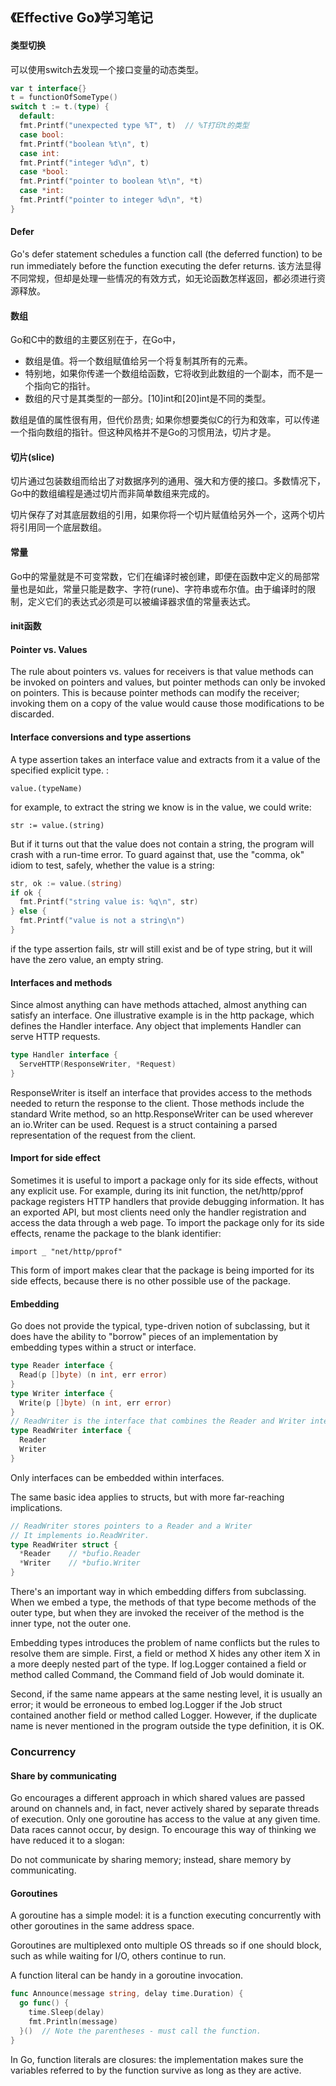## 《Effective Go》学习笔记

#### 类型切换

可以使用switch去发现一个接口变量的动态类型。

``` go
var t interface{}
t = functionOfSomeType()
switch t := t.(type) {
  default:
  fmt.Printf("unexpected type %T", t)  // %T打印t的类型
  case bool:
  fmt.Printf("boolean %t\n", t)
  case int:
  fmt.Printf("integer %d\n", t)
  case *bool:
  fmt.Printf("pointer to boolean %t\n", *t)
  case *int:
  fmt.Printf("pointer to integer %d\n", *t)
}
```

#### Defer

Go's defer statement schedules a function call (the deferred function) to be run immediately before the function executing the defer returns. 该方法显得不同常规，但却是处理一些情况的有效方式，如无论函数怎样返回，都必须进行资源释放。

#### 数组

Go和C中的数组的主要区别在于，在Go中，

- 数组是值。将一个数组赋值给另一个将复制其所有的元素。
- 特别地，如果你传递一个数组给函数，它将收到此数组的一个副本，而不是一个指向它的指针。
- 数组的尺寸是其类型的一部分。[10]int和[20]int是不同的类型。

数组是值的属性很有用，但代价昂贵; 如果你想要类似C的行为和效率，可以传递一个指向数组的指针。但这种风格并不是Go的习惯用法，切片才是。

#### 切片(slice)

切片通过包装数组而给出了对数据序列的通用、强大和方便的接口。多数情况下，Go中的数组编程是通过切片而非简单数组来完成的。

切片保存了对其底层数组的引用，如果你将一个切片赋值给另外一个，这两个切片将引用同一个底层数组。

#### 常量

Go中的常量就是不可变常数，它们在编译时被创建，即便在函数中定义的局部常量也是如此，常量只能是数字、字符(rune)、字符串或布尔值。由于编译时的限制，定义它们的表达式必须是可以被编译器求值的常量表达式。

#### init函数

#### Pointer vs. Values

The rule about pointers vs. values for receivers is that value methods can be invoked on pointers and values, but pointer methods can only be invoked on pointers. This is because pointer methods can modify the receiver; invoking them on a copy of the value would cause those modifications to be discarded.

#### Interface conversions and type assertions

A type assertion takes an interface value and extracts from it a value of the specified explicit type. :

``value.(typeName)``

for example, to extract the string we know is in the value, we could write:

``str := value.(string)``

But if it turns out that the value does not contain a string, the program will crash with a run-time error. To guard against that, use the "comma, ok" idiom to test, safely, whether the value is a string:

``` go
str, ok := value.(string)
if ok {
  fmt.Printf("string value is: %q\n", str)
} else {
  fmt.Printf("value is not a string\n")
}
```

if the type assertion fails, str will still exist and be of type string, but it will have the zero value, an empty string.

#### Interfaces and methods

Since almost anything can have methods attached, almost anything can satisfy an interface. One illustrative example is in the http package, which defines the Handler interface. Any object that implements Handler can serve HTTP requests.

``` go
type Handler interface {
  ServeHTTP(ResponseWriter, *Request)
}
```

ResponseWriter is itself an interface that provides access to the methods needed to return the response to the client. Those methods include the standard Write method, so an http.ResponseWriter can be used wherever an io.Writer can be used. Request is a struct containing a parsed representation of the request from the client.

#### Import for side effect

Sometimes it is useful to import a package only for its side effects, without any explicit use. For example, during its init function, the net/http/pprof package registers HTTP handlers that provide debugging information. It has an exported API, but most clients need only the handler registration and access the data through a web page. To import the package only for its side effects, rename the package to the blank identifier:

``import _ "net/http/pprof"``

This form of import makes clear that the package is being imported for its side effects, because there is no other possible use of the package.

#### Embedding

Go does not provide the typical, type-driven notion of subclassing, but it does have the ability to "borrow" pieces of an implementation by embedding types within a struct or interface.

``` go
type Reader interface {
  Read(p []byte) (n int, err error)
}
type Writer interface {
  Write(p []byte) (n int, err error)
}
// ReadWriter is the interface that combines the Reader and Writer interfaces.
type ReadWriter interface {
  Reader
  Writer
}
```

Only interfaces can be embedded within interfaces.

The same basic idea applies to structs, but with more far-reaching implications. 

``` go
// ReadWriter stores pointers to a Reader and a Writer
// It implements io.ReadWriter.
type ReadWriter struct {
  *Reader    // *bufio.Reader
  *Writer    // *bufio.Writer
}
```

There's an important way in which embedding differs from subclassing. When we embed a type, the methods of that type become methods of the outer type, but when they are invoked the receiver of the method is the inner type, not the outer one.

Embedding types introduces the problem of name conflicts but the rules to resolve them are simple. First, a field or method X hides any other item X in a more deeply nested part of the type. If log.Logger contained a field or method called Command, the Command field of Job would dominate it. 

Second, if the same name appears at the same nesting level, it is usually an error; it would be erroneous to embed log.Logger if the Job struct contained another field or method called Logger. However, if the duplicate name is never mentioned in the program outside the type definition, it is OK. 

### Concurrency

#### Share by communicating

Go encourages a different approach in which shared values are passed around on channels and, in fact, never actively shared by separate threads of execution. Only one goroutine has access to the value at any given time. Data races cannot occur, by design. To encourage this way of thinking we have reduced it to a slogan:

Do not communicate by sharing memory; instead, share memory by communicating.

#### Goroutines

A goroutine has a simple model: it is a function executing concurrently with other goroutines in the same address space.

Goroutines are multiplexed onto multiple OS threads so if one should block, such as while waiting for I/O, others continue to run.

A function literal can be handy in a goroutine invocation. 

``` go
func Announce(message string, delay time.Duration) {
  go func() {
    time.Sleep(delay)
    fmt.Println(message)
  }()  // Note the parentheses - must call the function.
}
```

In Go, function literals are closures: the implementation makes sure the variables referred to by the function survive as long as they are active. 